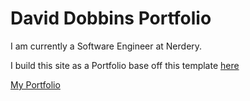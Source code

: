 # David Dobbins Portfolio
I am currently a Software Engineer at Nerdery.

I build this site as a Portfolio base off this template [here](https://github.com/tbakerx/react-resume-template)


[My Portfolio](https://ddobbinsweb.github.io/portfolio/)
